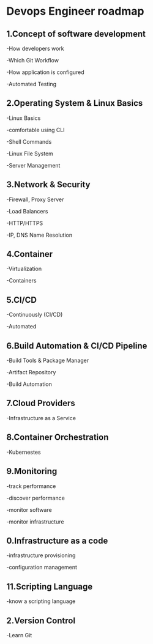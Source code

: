 # Devops Engineer roadmap 
## 1.Concept of software development
  -How developers work
  
  -Which Git Workflow
  
  -How application is configured
  
  -Automated Testing
## 2.Operating System & Linux Basics
  -Linux Basics
  
  -comfortable using CLI
  
  -Shell Commands
  
  -Linux File System
  
  -Server Management
## 3.Network & Security
  -Firewall, Proxy Server
  
  -Load Balancers
  
  -HTTP/HTTPS
  
  -IP, DNS Name Resolution
## 4.Container
  -Virtualization
  
  -Containers 
## 5.CI/CD
  -Continuously (CI/CD)
  
  -Automated
## 6.Build Automation & CI/CD Pipeline
  -Build Tools & Package Manager
  
  -Artifact Repository
  
  -Build Automation
## 7.Cloud Providers
  -Infrastructure as a Service
## 8.Container Orchestration
  -Kubernestes
## 9.Monitoring
  -track performance
  
  -discover performance
  
  -monitor software 
  
  -monitor infrastructure
## 0.Infrastructure as a code
  -infrastructure provisioning
  
  -configuration management
## 11.Scripting Language
   -know a scripting language
## 2.Version Control
   -Learn Git	
